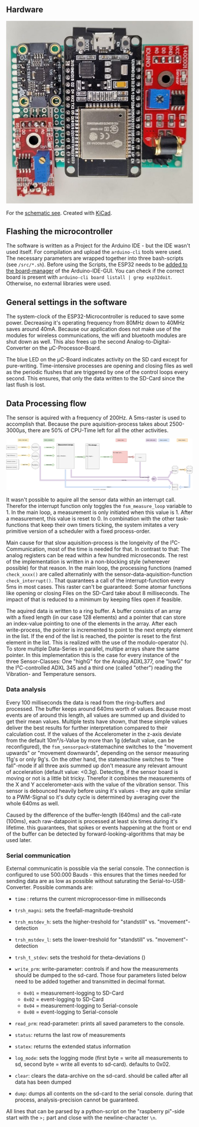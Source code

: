 ## Hardware

![top view](_hardware/pcb/top_view.jpg)

For the [schematic see](schematic/schematic.pdf). Created with [KiCad](https://www.kicad.org/).

## Flashing the microcontroller

The software is written as a Project for the Arduino IDE - but the IDE wasn't used itself. For compilation and upload the `arduino-cli` tools were used. The necessary parameters are wrapped together into three bash-scripts (see `/src/*.sh`). Before using the Scripts, the ESP32 needs to be [added to the board-manager](https://docs.espressif.com/projects/arduino-esp32/en/latest/installing.html) of the Arduino-IDE-GUI. You can check if the correct board is present with `arduino-cli board listall | grep esp32doit`. Otherwise, no external libraries were used.

## General settings in the software

The system-clock of the ESP32-Microcontroller is reduced to save some power. Decreasing it's operating frequency from 80MHz down to 40MHz saves around 40mA. Because our application does not make use of the modules for wireless communications, the wifi and bluetooth modules are shut down as well. This also frees up the second Analog-to-Digital-Converter on the µC-Processor-Board.

The blue LED on the µC-Board indicates activity on the SD card except for pure-writing. Time-intensive processes are opening and closing files as well as the periodic flushes that are triggered by one of the control loops every second. This ensures, that only the data written to the SD-Card since the last flush is lost.

## Data Processing flow
The sensor is aquired with a frequency of 200Hz. A 5ms-raster is used to accomplish that. Because the pure aquisition-process takes about 2500-3000µs, there are 50% of CPU-Time left for all the other activities.

![data-flow](docs/data-flow.svg)

It wasn't possible to aquire all the sensor data within an interrupt call. Therefor the interrupt function only toggles the `fsm_measure_loop` variable to 1. In the main loop, a measurement is only initiated when this value is 1. After a measurement, this value is reset to 0. In combination with the other task-functions that keep their own timers ticking, the system imitates a very primitive version of a scheduler with a fixed process-order.

Main cause for that slow aquisition-process is the longeivity of the I²C-Communication, most of the time is needed for that. In contrast to that: The analog registers can be read within a few hundred microseconds.
The rest of the implementation is written in a non-blocking style (whereever possible) for that reason.
In the main loop, the processing functions (named `check_xxxx()` are called alternatinly with the sensor-data-aquisition-function `check_interrupt()`. That quarantees a call of the interrupt-function every 5ms in most cases.
This raster can't be guaranteed: Some atomar functions like opening or closing Files on the SD-Card take about 8 milliseconds. The impact of that is reduced to a minimum by keeping files open if feasible.

The aquired data is written to a ring buffer. A buffer consists of an array with a fixed length (in our case 128 elements) and a pointer that can store an index-value pointing to one of the elements in the array. After each write-process, the pointer is incremented to point to the next empty element in the list. If the end of the list is reached, the pointer is reset to the first element in the list. This is realized with the use of the modulo-operator (`%`). To store multiple Data-Series in parallel, multipe arrays share the same pointer. In this implementation this is the case for every instance of the three Sensor-Classes: One "highG" for the Analog ADXL377, one "lowG" for the I²C-controlled ADXL 345 and a third one (called "other") reading the Vibration- and Temperature sensors.


### Data analysis
Every 100 milliseconds the data is read from the ring-buffers and processed. The buffer keeps around 640ms worth of values. Because most events are of around this length, all values are summed up and divided to get their mean values. Multiple tests have shown, that these simple values deliver the best results for further interpretation compared to their calculation cost.
If the values of the Accelerometer in the z-axis deviate from the default 10m²/s-Value by more than 1g (default value, can be reconfigured), the `fsm_sensorpack`-statemachine switches to the "movement upwards" or "movement downwards", depending on the sensor measuring 11g's or only 9g's. On the other hand, the statemachine switches to "free fall"-mode if all three axis summed up don't measure any relevant amount of acceleration (default value: <0.3g). Detecting, if the sensor board is moving or not is a little bit tricky. Therefor it combines the measurements of the X and Y accelerometer-axis with the value of the vibration sensor. This sensor is debounced heavily before using it's values - they are quite similar to a PWM-Signal so it's duty cycle is determined by averaging over the whole 640ms as well.

Caused by the difference of the buffer-length (640ms) and the call-rate (100ms), each raw-datapoint is processed at least six times during it's lifetime. this guarantees, that spikes or events happening at the front or end of the buffer can be detected by forward-looking-algorithms that may be used later.

### Serial communication
External communicatin is possible via the serial console. The connection is configured to use 500.000 Bauds - this ensures that the times needed for sending data are as low as possible without saturating the Serial-to-USB-Converter. Possible commands are:
- `time` : returns the current microprocessor-time in milliseconds
- `trsh_magni`: sets the freefall-magnitude-treshold
- `trsh_mstdev_h`: sets the higher-treshold for "standstill" vs. "movement"-detection
- `trsh_mstdev_l`: sets the lower-treshold for "standstill" vs. "movement"-detection
- `trsh_t_stdev`: sets the treshold for theta-deviations ()
- `write_prm`: write-parameter: controls if and how the measurements should be dumped to the sd-card. Those four parameters listed below need to be added together and transmitted in decimal format.
  * `0x01` = measurement-logging to SD-Card
  * `0x02` = event-logging to SD-Card
  * `0x04` = measurement-logging to Serial-console
  * `0x08` = event-logging to Serial-console
- `read_prm`: read-parameter: prints all saved parameters to the console. 
- `status`: returns the last row of measurements
- `statex`: returns the extended status information
- `log_mode`: sets the logging mode (first byte = write all measurements to sd, second byte = write all events to sd-card). defaults to 0x02.

- `clear`: clears the data-archive on the sd-card. should be called after all data has been dumped
- `dump`: dumps all contents on the sd-card to the serial console. during that process, analysis-precision cannot be guaranteed.

All lines that can be parsed by a python-script on the "raspberry pi"-side start with the `>;` part and close with the newline-character `\n`.
